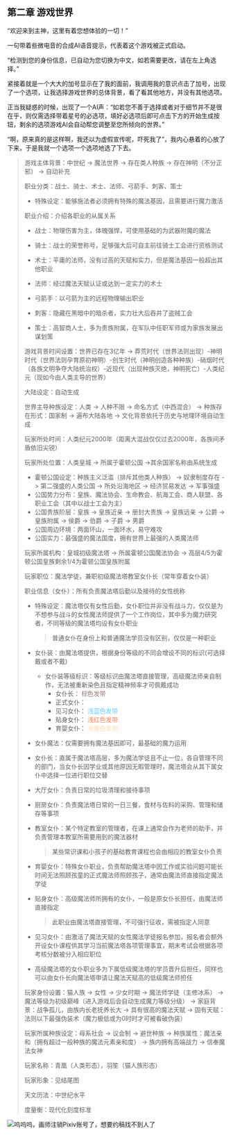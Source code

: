 ## 第二章 游戏世界

“欢迎来到主神，这里有着您想体验的一切！”

一句带着些微电音的合成AI语音提示，代表着这个游戏被正式启动。

“检测到您的身份信息，已自动为您切换为中文，如若需要更改，请在左上角选择。”

紧接着就是一个大大的加号显示在了我的面前，我调用我的意识点击了加号，出现了一个选项，让我选择游戏世界的总体背景，看了看其他地方，并没有其他选项。

正当我疑惑的时候，出现了一个AI声：“如若您不善于选择或者对于细节并不是很在乎，则仅需选择带着星号的必选项，填好必选项后即可点击下方的开始生成按钮，剩余的选项游戏AI会自动帮您调整至您所倾向的世界。”

“啊，原来真的是这样啊，我还以为虚假宣传呢，吓死我了”，我内心悬着的心放了下来，于是我就一个选项一个选项地选了下去。

> 游戏主体背景：中世纪 -> 魔法世界 -> 存在类人种族 -> 存在神明（不分正邪） -> 自动补充
>
> 职业分类：战士、骑士、术士、法师、弓箭手、刺客、策士
>
> - 特殊设定：能够施法者必须拥有特殊的魔法基因，且需要进行魔力激活
>
> 职业介绍：介绍各职业的从属关系
>
> - 战士：物理伤害为主，体魄强悍，可使用基础的为武器附魔的魔法
>
>  - 骑士：战士的荣誉称号，足够强大后可自主前往骑士工会进行资格测试
>  - 术士：平庸的法师，没有过高的天赋和实力，但是魔法基因一般超出其他职业
>  - 法师：经过魔法天赋认证或达到一定实力的术士
>  - 弓箭手：以弓箭为主的远程物理输出职业
>  - 刺客：隐藏在黑暗中的暗杀者，实力壮大后吞并了盗贼工会
>  - 策士：高智商人士，多为贵族附属，在军队中任职军师或为家族发展出谋划策
>
> 游戏背景时间设置：世界已存在3亿年 -> 莽荒时代（世界法则出现）-神明时代（世界法则孕育原初神明）-创生时代（神明创造各种种族）-硝烟时代（各族文明争夺大陆统治权）-近现代（出现种族灭绝，神明死亡）-人类纪元（现如今由人类主导的世界）
>
> 大陆设定：自动生成
>
> 世界主导种族设定：人类 -> 人种不限 -> 命名方式（中西混合） -> 种族存在形式：国家制 -> 遍布大陆各地 -> 文化背景依托于历史与地理环境自动生成
>
> 玩家所处时间：人类纪元2000年（距离大混战仅仅过去2000年，各族间矛盾依旧尖锐）
>
> 玩家所处位置：人类皇城 -> 所属于霍顿公国 ->其余国家名称由系统生成
>
> - 霍顿公国设定：种族主义泛滥（排斥其他类人种族） -> 奴隶制度存在 -> 第二强盛的人类公国 -> 所处沿海地区 -> 经济贸易发达 -> 军事强盛
> - 公国势力分布：皇族、魔法协会、生命教会、航海工会、商人联盟、各职业工会（其中以战士工会为主）
> - 公国贵族阶层：皇族 -> 皇族近亲 -> 册封大贵族 -> 皇族远亲 -> 公爵 -> 皇族附属 -> 侯爵 -> 伯爵 -> 子爵 -> 男爵
> - 公国周边环境：两面环山，一面环水，易守难攻
> - 公国实力：最强盛的魔法国度，拥有世界上最强的人类魔法师
>
> 玩家所属机构：皇城初级魔法塔 -> 所属霍顿公国魔法协会 -> 高层4/5为霍顿公国皇族剩余1/4为霍顿公国皇族附属
>
> 玩家职位：魔法学徒，兼职初级魔法塔教室女仆长（常年穿着女仆装）
>
> 职业信息（女仆）：所有负责魔法塔后勤以及接待的女性统称
>
> + 特殊设定：魔法塔仅有女性后勤，女仆职位并非没有战斗力，仅仅是为不想参与战斗的女性魔法师提供了一个工作岗位，其中多为魔力研究者，不同等级的魔法塔均设有女仆职业
>
>   > 普通女仆在身份上和普通魔法学员没有区别，仅仅是一种职业
>
> + 女仆装：由魔法塔提供，根据身份等级的不同会增设不同的标识(可选择戴或者不戴)
>   + 女仆装等级标识：等级标识由魔法塔直接管理，高级魔法师亲自制作，无法被重新染色且指定精神频率才可佩戴成功
>     + 女仆长：<font color=#8F786F > 棕色发带 </font> 
>     + 正式女仆： <font color='white' > 白色发带 </font>
>     + 见习女仆：<font color=#66CCFF > 浅蓝色发带 </font>
>     + 贴身女仆：<font color=#FF7F50 > 浅红色发带 </font>
>     + 育婴女仆：<font color=#FFDEAD > 米黄色发带 </font>
> + 女仆魔法：仅需要拥有魔法基因即可，最基础的魔力运用
>
> - 女仆长：直属于魔法塔高层，多为魔法学徒且不止一位，各自管理不同的部门，当女仆长因学业或其他原因无暇管理时，魔法塔会从其下属女仆中选择一位进行职位交替
>
> - 大厅女仆：负责日常的垃圾清理和接待事项
>
> - 厨房女仆：负责魔法塔日常的一日三餐，食材与佐料的采购、管理和储存等事项
>
> - 教室女仆：某个特定教室的管理者，在课上通常会作为老师的助手，并负责管理本教室所需要用到的魔法器材
>
>   > 某些常识课和小孩子的基础教育课程也会由相应的教室女仆负责
>
> - 育婴女仆：特殊女仆职业，负责帮助魔法塔中因工作或实验问题可能长时间无法照顾孩童的正式魔法师照顾孩子，通常由魔法师直接指定魔法学徒
>
> - 贴身女仆：高级魔法师所拥有的女仆，一般是原女仆长担任，由魔法师直接指定
>
>   > 此职业由魔法塔直接管理，不可强行征收，需被指定人同意
>
> - 见习女仆：由激活了魔法天赋的女性魔法学徒报名参加，报名者会额外开设女仆课程供其学习当前魔法塔各项管理事宜，期末考试会根据各项考核分数被分入相应职位
>
> - 高级魔法塔的女仆职业多为下属低级魔法塔的学员晋升后担任，同样也可以由女仆长向魔法塔申请让魔法天赋高的低级魔法师担任
>
> 玩家身份设置：猫人族 -> 女性 -> 少女时期 -> 魔法师学徒（主修冰系） -> 魔法等级为初级巅峰（进入游戏后会自动生成魔力等级分级） -> 家庭背景：战争孤儿，由族内长老抚养长大 -> 具有很高的魔法天赋 -> 固有天赋：法则以下最强伪装术（魔力极低或为0时时才可被看破伪装）
>
> 玩家所属种族设定：母系社会 -> 议会制 -> 避世种族 -> 种族属性：魔法亲和（拥有超过一般种族的魔法元素亲和度） -> 族内拥有高端战力 -> 信奉魔法女神
>
> 玩家名称：青凰（人类形态），羽笙（猫人族形态）
>
> 玩家形象：见结尾图
>
> 天文历法：中世纪水平
>
> 度量衡：现代化刻度标准









![呜呜呜，画师注销Pixiv账号了，想要约稿找不到人了](https://pic.imgdb.cn/item/63f31f41f144a010075a630e.png)
